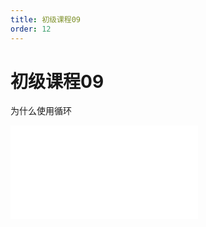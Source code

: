 ```yaml
---
title: 初级课程09
order: 12
---
```

# 初级课程09

  为什么使用循环

<iframe class="w-full aspect-video" src="//player.bilibili.com/player.html?isOutside=true&aid=114390514802633&bvid=BV1iWLvzmECw&cid=29579609846&p=1" scrolling="no" border="0" frameborder="no" framespacing="0" allowfullscreen="true"></iframe>